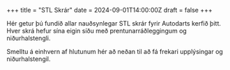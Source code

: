 +++
title = "STL Skrár"
date = 2024-09-01T14:00:00Z
draft = false
+++

Hér getur þú fundið allar nauðsynlegar STL skrár fyrir Autodarts kerfið þitt. Hver skrá hefur sína eigin síðu með prentunarráðleggingum og niðurhalstengli.

Smelltu á einhvern af hlutunum hér að neðan til að fá frekari upplýsingar og niðurhalstengil.